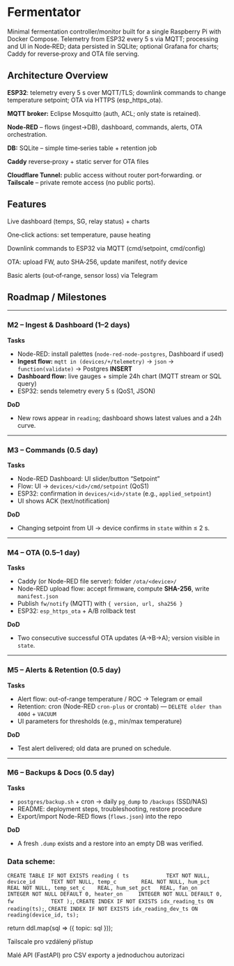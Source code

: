 # Fermentator
Minimal fermentation controller/monitor built for a single Raspberry Pi with Docker Compose. Telemetry from ESP32 every 5 s via MQTT; processing and UI in Node‑RED; data persisted in SQLite; optional Grafana for charts; Caddy for reverse‑proxy and OTA file serving.


## Architecture Overview


**ESP32**: telemetry every 5 s over MQTT/TLS; downlink commands to change temperature setpoint; OTA via HTTPS (esp_https_ota).

**MQTT broker:** Eclipse Mosquitto (auth, ACL; only state is retained).

**Node‑RED** – flows (ingest→DB), dashboard, commands, alerts, OTA orchestration.

**DB:** SQLite – simple time‑series table + retention job

**Caddy** reverse‑proxy + static server for OTA files

**Cloudflare Tunnel:** public access without router port‑forwarding. or **Tailscale** – private remote access (no public ports).


## Features

Live dashboard (temps, SG, relay status) + charts

One‑click actions: set temperature, pause heating

Downlink commands to ESP32 via MQTT (cmd/setpoint, cmd/config)

OTA: upload FW, auto SHA‑256, update manifest, notify device

Basic alerts (out‑of‑range, sensor loss) via Telegram


## Roadmap / Milestones



---

### M2 – Ingest & Dashboard (1–2 days)
**Tasks**
- Node-RED: install palettes (`node-red-node-postgres`, Dashboard if used)
- **Ingest flow:** `mqtt in (devices/+/telemetry)` → `json` → `function(validate)` → Postgres **INSERT**
- **Dashboard flow:** live gauges + simple 24h chart (MQTT stream or SQL query)
- ESP32: sends telemetry every 5 s (QoS1, JSON)

**DoD**
- New rows appear in `reading`; dashboard shows latest values and a 24h curve.

---

### M3 – Commands (0.5 day)
**Tasks**
- Node-RED Dashboard: UI slider/button “Setpoint”
- Flow: UI → `devices/<id>/cmd/setpoint` (QoS1)
- ESP32: confirmation in `devices/<id>/state` (e.g., `applied_setpoint`)
- UI shows ACK (text/notification)

**DoD**
- Changing setpoint from UI → device confirms in `state` within ≤ 2 s.

---

### M4 – OTA (0.5–1 day)
**Tasks**
- Caddy (or Node-RED file server): folder `/ota/<device>/`
- Node-RED upload flow: accept firmware, compute **SHA-256**, write `manifest.json`
- Publish `fw/notify` (MQTT) with `{ version, url, sha256 }`
- ESP32: `esp_https_ota` + A/B rollback test

**DoD**
- Two consecutive successful OTA updates (A→B→A); version visible in `state`.

---

### M5 – Alerts & Retention (0.5 day)
**Tasks**
- Alert flow: out-of-range temperature / ROC → Telegram or email
- Retention: cron (Node-RED `cron-plus` or crontab) — `DELETE older than 400d` + `VACUUM`
- UI parameters for thresholds (e.g., min/max temperature)

**DoD**
- Test alert delivered; old data are pruned on schedule.

---

### M6 – Backups & Docs (0.5 day)
**Tasks**
- `postgres/backup.sh` + cron → daily `pg_dump` to `/backups` (SSD/NAS)
- README: deployment steps, troubleshooting, restore procedure
- Export/import Node-RED flows (`flows.json`) into the repo

**DoD**
- A fresh `.dump` exists and a restore into an empty DB was verified.


### Data scheme:

`CREATE TABLE IF NOT EXISTS reading (
  ts            TEXT NOT NULL,
  device_id     TEXT NOT NULL,
  temp_c        REAL NOT NULL,
  hum_pct       REAL NOT NULL,
  temp_set_c    REAL,
  hum_set_pct   REAL,
  fan_on        INTEGER NOT NULL DEFAULT 0,
  heater_on     INTEGER NOT NULL DEFAULT 0,
  fw            TEXT
);`,
`CREATE INDEX IF NOT EXISTS idx_reading_ts ON reading(ts);`,
`CREATE INDEX IF NOT EXISTS idx_reading_dev_ts ON reading(device_id, ts);`

return ddl.map(sql => ({ topic: sql }));



Tailscale pro vzdálený přístup

Malé API (FastAPI) pro CSV exporty a jednoduchou autorizaci
